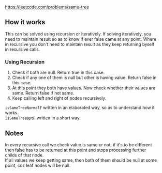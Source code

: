 https://leetcode.com/problems/same-tree
## How it works
This can be solved using recursion or iteratively. If solving iteratively, you need to maintain result so as to know if ever false came at any point. Where in recursive you don't need to maintain result as they keep returning byself in recursive calls.<br/>
### Using Recursion
1. Check if both are null. Return true in this case.
2. Check if any one of them is null but other is having value. Return false in this case.
3. At this point they both have values. Now check whether their values are same. Return false if not same.
4. Keep calling left and right of nodes recursively.

`isSameTreeNormalF` written in an elaborated way, so as to understand how it works.<br/>
`isSameTreeOptF` written in a short way.

## Notes
In every recursive call we check value is same or not, if it's to be different then false has to be returned at this point and stops processing further childs of that node.<br/>
If all values we keep getting same, then both of them should be null at some point, coz leaf nodes will be null.
